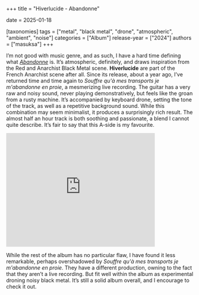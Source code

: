 +++
title = "Hiverlucide - Abandonne"

date = 2025-01-18

[taxonomies]
tags = ["metal", "black metal", "drone", "atmospheric", "ambient", "noise"]
categories = ["Album"]
release-year = ["2024"]
authors = ["masuksa"]
+++

I’m not good with music genre, and as such, I have a hard time defining what [*Abandonne*](https://non-serviam.bandcamp.com/album/abandonne-album) is.
It’s atmospheric, definitely, and draws inspiration from the Red and Anarchist Black Metal scene.
**Hiverlucide** are part of the French Anarchist scene after all.
Since its release, about a year ago, I’ve returned time and time again to *Souffre qu'à mes transports je m'abandonne en proie*, a mesmerizing live recording.
The guitar has a very raw and noisy sound, never playing demonstratively, but feels like the groan from a rusty machine.
It’s accompanied by keyboard drone, setting the tone of the track, as well as a repetitive background sound.
While this combination may seem minimalist, it produces a surprisingly rich result.
The almost half an hour track is both soothing and passionate, a blend I cannot quite describe.
It’s fair to say that this A-side is my favourite.

<iframe style="border: 0; width: 400px; height: 307px;" src="https://bandcamp.com/EmbeddedPlayer/album=3037129816/size=large/bgcol=ffffff/linkcol=de270f/artwork=small/transparent=true/" seamless><a href="https://non-serviam.bandcamp.com/album/abandonne-album">Abandonne (Album) de Hiverlucide</a></iframe>

While the rest of the album has no particular flaw, I have found it less remarkable, perhaps overshadowed by *Souffre qu'à mes transports je m'abandonne en proie*.
They have a different production, owning to the fact that they aren’t a live recording.
But fit well within the album as experimental droning noisy black metal.
It’s still a solid album overall, and I encourage to check it out.